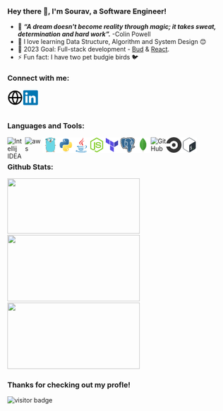 ### Hey there 👋, I'm Sourav, a Software Engineer!

- 🔭 ***“A dream doesn't become reality through magic; it takes sweat, determination and hard work”.*** -Colin Powell
- 🌱 I love learning Data Structure, Algorithm and System Design 😊
- 🥅 2023 Goal: Full-stack development - [Bud](https://github.com/livebud/bud) & [React](#).
- ⚡ Fun fact: I have two pet budgie birds :bird: 

### Connect with me:

[<img align="left" width="35px" src="img/globe-light.svg">][website]
&nbsp;&nbsp;
[<img align="left" alt="codeSTACKr | LinkedIn" width="35px" src="https://github.com/devicons/devicon/blob/master/icons/linkedin/linkedin-original.svg" />][linkedin]

[website]: https://souravs.netlify.app/
[linkedin]: https://www.linkedin.com/in/souravsker/
<br />

### Languages and Tools:

[<img align="left" alt="Intellij IDEA" width="40px" src="https://img.icons8.com/color/48/000000/intellij-idea.png" />](#)
[<img align="left" alt="aws" width="40px" src="https://github.com/souravskr/souravskr/blob/master/img/aws-icon.svg" />](#)
[<img align="left" alt="Go" width="35px" src="https://github.com/devicons/devicon/blob/v2.15.1/icons/go/go-original.svg" />](#)
[<img align="left" alt="Python" width="35px" src="https://github.com/devicons/devicon/blob/v2.15.1/icons/python/python-original.svg" />](#)
[<img align="left" alt="java" width="35px" src="https://github.com/devicons/devicon/blob/v2.15.1/icons/java/java-original.svg" />](#)
[<img align="left" alt="Nodejs" width="35px" src="https://github.com/devicons/devicon/blob/v2.15.1/icons/nodejs/nodejs-original.svg" />](#)
[<img align="left" alt="Terraform" width="35px" src="https://github.com/devicons/devicon/blob/v2.15.1/icons/terraform/terraform-original.svg" />](#)
[<img align="left" alt="SQL" width="35px" src="https://github.com/devicons/devicon/blob/v2.15.1/icons/postgresql/postgresql-original.svg" />](#)
[<img align="left" alt="MongoDB" width="35px" src="https://github.com/devicons/devicon/blob/v2.15.1/icons/mongodb/mongodb-original.svg" />](#)
[<img align="left" alt="GitHub" width="35px" src="https://cdn.jsdelivr.net/npm/simple-icons@3.13.0/icons/github.svg" />](#)
[<img align="left" alt="CircleCI" width="35px" src="https://github.com/devicons/devicon/blob/master/icons/circleci/circleci-plain.svg" />](#)
[<img align="left" alt="Bash" width="35px" src="https://github.com/devicons/devicon/blob/master/icons/bash/bash-original.svg" />](#)

<br />
<br />

### Github Stats:

<!-- <img align="left" height='100px' width='300px' src="https://github-readme-stats.vercel.app/api/top-langs/?username=souravskr&hide_progress=true&theme=vue"/>
<img align="right" height='100px' width='300px' src="https://github-readme-stats.vercel.app/api?username=souravskr&show_icons=true&theme=vue"/> <br /><br /><br /><br /> <br /><br /><br />
<img align="left" height='100px' width='300px' alt="LeetCode Stats" src="https://leetcode-stats.vercel.app/api?username=oxenpond&theme=Light"/> -->

<p float="left">
  <img src="https://github-readme-stats.vercel.app/api/top-langs/?username=souravskr&hide_progress=true&theme=vue" height='125px' width="300" />
  <img src="https://github-readme-stats.vercel.app/api?username=souravskr&show_icons=true&theme=vue" height='150px' width="300" /> 
  <img src="https://leetcode-stats.vercel.app/api?username=oxenpond&theme=Light" width="300" height='150px'/>
</p>

### Thanks for checking out my profle! 
![visitor badge](https://visitor-badge.glitch.me/badge?page_id=souravskr.328822845)
